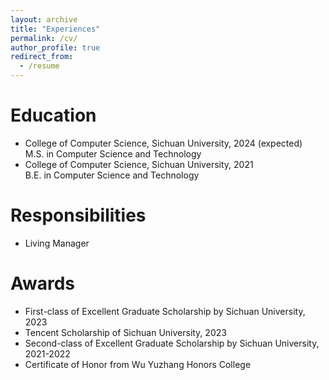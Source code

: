 ```yaml
---
layout: archive
title: "Experiences"
permalink: /cv/
author_profile: true
redirect_from:
  - /resume
---
```


<!-- {% include base_path %} -->

# Education

- College of Computer Science, Sichuan University, 2024 (expected)  
M.S. in Computer Science and Technology  
- College of Computer Science, Sichuan University, 2021  
B.E. in Computer Science and Technology  

# Responsibilities

- Living Manager

# Awards

- First-class of Excellent Graduate Scholarship by Sichuan University, 2023
- Tencent Scholarship of Sichuan University, 2023
- Second-class of Excellent Graduate Scholarship by Sichuan University, 2021-2022
- Certificate of Honor from Wu Yuzhang Honors College